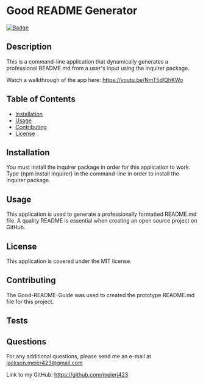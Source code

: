 # Good README Generator

  [![Badge](https://img.shields.io/badge/License-MIT-black.svg)](https://opensource.org/licenses/MIT)

## Description 

This is a command-line application that dynamically generates a professional README.md from a user's input using the inquirer package.

Watch a walkthrough of the app here:  https://youtu.be/NmT5dlQhKWo

## Table of Contents

* [Installation](#installation)
* [Usage](#usage)
* [Contributing](#contributing)
* [License](#license)

## Installation

You must install the inquirer package in order for this application to work. Type {npm install inquirer} in the command-line in order to install the inquirer package.

## Usage 

This application is used to generate a professionally formatted README.md file. A quality README is essential when creating an open source project on GitHub.

## License

This application is covered under the MIT license.

## Contributing

The Good-README-Guide was used to created the prototype README.md file for this project.

## Tests



## Questions

For any additional questions, please send me an e-mail at jackson.meier423@gmail.com

Link to my GitHub: https://github.com/meierj423


